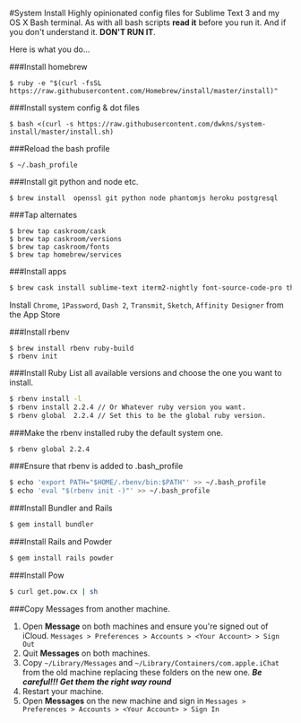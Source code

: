 #System Install
Highly opinionated config files for Sublime Text 3 and my OS X Bash terminal.
As with all bash scripts **read it** before you run it. And if you don't understand it. **DON'T RUN IT**.

Here is what you do...

###Install homebrew
```` 
$ ruby -e "$(curl -fsSL https://raw.githubusercontent.com/Homebrew/install/master/install)"
```` 
###Install system config & dot files
```` 
$ bash <(curl -s https://raw.githubusercontent.com/dwkns/system-install/master/install.sh)
```` 
###Reload the bash profile
```` 
$ ~/.bash_profile 
```` 
###Install git python and node etc.
```` 
$ brew install  openssl git python node phantomjs heroku postgresql 
```` 
###Tap alternates 
```` 
$ brew tap caskroom/cask
$ brew tap caskroom/versions
$ brew tap caskroom/fonts
$ brew tap homebrew/services
````
###Install apps  
````bash
$ brew cask install sublime-text iterm2-nightly font-source-code-pro things handbrake transmission mpv charles dropbox macdown codekit flash-npapi
````

Install `Chrome`, `1Password`, `Dash 2`, `Transmit`, `Sketch`, `Affinity Designer` from the App Store

###Install rbenv
```` 
$ brew install rbenv ruby-build 
$ rbenv init
```` 
###Install Ruby
List all available versions and choose the one you want to install.

````bash
$ rbenv install -l
$ rbenv install 2.2.4 // Or Whatever ruby version you want. 
$ rbenv global  2.2.4 // Set this to be the global ruby version.
```` 
###Make the rbenv installed ruby the default system one.
````bash
$ rbenv global 2.2.4 
```` 
###Ensure that rbenv is added to .bash_profile
````bash
$ echo 'export PATH="$HOME/.rbenv/bin:$PATH"' >> ~/.bash_profile  
$ echo 'eval "$(rbenv init -)"' >> ~/.bash_profile  
```` 
###Install Bundler and Rails
````bash
$ gem install bundler 
```` 
###Install Rails and Powder
````bash
$ gem install rails powder
```` 
###Install Pow
````bash
$ curl get.pow.cx | sh
```` 
###Copy Messages from another machine.

1. Open **Message** on both machines and ensure you're signed out of iCloud. `Messages > Preferences > Accounts > <Your Account> > Sign Out`
2. Quit **Messages** on both machines.
3. Copy `~/Library/Messages` and `~/Library/Containers/com.apple.iChat` from the old machine replacing these folders on the new one. ***Be careful!!! Get them the right way round***
4. Restart your machine.
5. Open **Messages** on the new machine and sign in `Messages > Preferences > Accounts > <Your Account> > Sign In`
